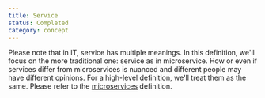 ```yaml
---
title: Service
status: Completed
category: concept
---
```


Please note that in IT, service has multiple meanings. In this definition, we'll focus on the more traditional one: service as in microservice. How or even if services differ from microservices is nuanced and different people may have different opinions. For a high-level definition, we'll treat them as the same. Please refer to the [microservices](/microservices/) definition.

